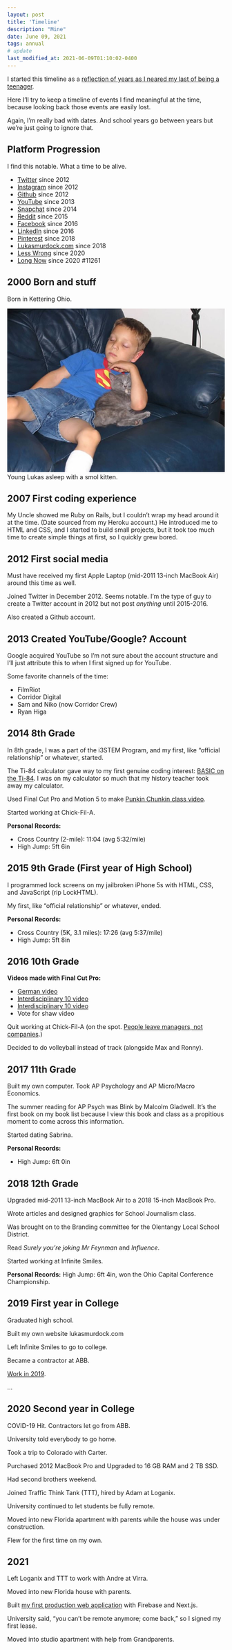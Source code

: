 ```yaml
---
layout: post
title: 'Timeline'
description: "Mine"
date: June 09, 2021
tags: annual
# update
last_modified_at: 2021-06-09T01:10:02-0400
---
```


I started this timeline as a [reflection of years as I neared my last of being a teenager](https://lukasmurdock.com/zero-through-nineteen/).

Here I’ll try to keep a timeline of events I find meaningful at the time, because looking back those events are easily lost.

Again, I’m really bad with dates. And school years go between years but we’re just going to ignore that.


## Platform Progression

I find this notable. What a time to be alive.

- [Twitter](https://twitter.com/MurdockLukas) since 2012
- [Instagram](https://www.instagram.com/lukasauras.rex/) since 2012
- [Github](https://twitter.com/MurdockLukas) since 2012
- [YouTube](https://www.youtube.com/channel/UCG8ZhvCtKlnPXkoJG2u52lw) since 2013
- [Snapchat](https://www.snapchat.com/add/rexisking7) since 2014
- [Reddit](https://www.reddit.com/user/LukasMurdock) since 2015
- [Facebook](https://www.facebook.com/lukas.rex.murdock/) since 2016
- [LinkedIn](https://www.linkedin.com/in/lukas-murdock/) since 2016
- [Pinterest](https://www.pinterest.com/murdocklukas/) since 2018
- [Lukasmurdock.com](https://lukasmurdock.com/) since 2018
- [Less Wrong](https://www.lesswrong.com/) since 2020
- [Long Now](https://longnow.org/) since 2020 #11261

## 2000 Born and stuff
Born in Kettering Ohio.

<figure style="margin: 0;">
    <img src="/images/posts/young_lukas.JPG" alt="Young Lukas">
    <figcaption>Young Lukas asleep with a smol kitten.</figcaption>
</figure>

## 2007 First coding experience
My Uncle showed me Ruby on Rails, but I couldn’t wrap my head around it at the time. (Date sourced from my Heroku account.) He introduced me to HTML and CSS, and I started to build small projects, but it took too much time to create simple things at first, so I quickly grew bored.

## 2012 First social media
Must have received my first Apple Laptop (mid-2011 13-inch MacBook Air) around this time as well.

Joined Twitter in December 2012. Seems notable. I’m the type of guy to create a Twitter account in 2012 but not post _anything_ until 2015-2016.

Also created a Github account.

## 2013 Created YouTube/Google? Account
Google acquired YouTube so I’m not sure about the account structure and I’ll just attribute this to when I first signed up for YouTube.

Some favorite channels of the time:
- FilmRiot
- Corridor Digital
- Sam and Niko (now Corridor Crew)
- Ryan Higa


## 2014 8th Grade
In 8th grade, I was a part of the i3STEM Program, and my first, like “official relationship” or whatever, started.

The Ti-84 calculator gave way to my first genuine coding interest: [BASIC on the Ti-84](http://tibasicdev.wikidot.com/commands). I was on my calculator so much that my history teacher took away my calculator.

Used Final Cut Pro and Motion 5 to make [Punkin Chunkin class video](https://youtu.be/dIzMk6twmmg).

Started working at Chick-Fil-A.

**Personal Records:**
- Cross Country (2-mile): 11:04 (avg 5:32/mile)
- High Jump: 5ft 6in

## 2015 9th Grade (First year of High School)

I programmed lock screens on my jailbroken iPhone 5s with HTML, CSS, and JavaScript (rip LockHTML).

My first, like “official relationship” or whatever, ended.

**Personal Records:**
- Cross Country (5K, 3.1 miles): 17:26 (avg 5:37/mile)
- High Jump: 5ft 8in

## 2016 10th Grade

**Videos made with Final Cut Pro:**
- [German video](https://youtu.be/0-DnpiqkT6I)
- [Interdisciplinary 10 video](https://youtu.be/0-DnpiqkT6I)
- [Interdisciplinary 10 video](https://youtu.be/rf25eUj_L7o)
- Vote for shaw video

Quit working at Chick-Fil-A (on the spot. [People leave managers, not companies](https://www.intercom.com/blog/people-leave-managers-not-companies/).)

Decided to do volleyball instead of track (alongside Max and Ronny).

## 2017 11th Grade
Built my own computer. Took AP Psychology and AP Micro/Macro Economics.

The summer reading for AP Psych was Blink by Malcolm Gladwell. It’s the first book on my book list because I view this book and class as a propitious moment to come across this information.

Started dating Sabrina.

**Personal Records:**
- High Jump: 6ft 0in


## 2018 12th Grade
Upgraded mid-2011 13-inch MacBook Air to a 2018 15-inch MacBook Pro.

Wrote articles and designed graphics for School Journalism class.

Was brought on to the Branding committee for the Olentangy Local School District.

Read _Surely you’re joking Mr Feynman_ and _Influence_.

Started working at Infinite Smiles.

**Personal Records:**
High Jump: 6ft 4in, won the Ohio Capital Conference Championship.

## 2019 First year in College

Graduated high school.

Built my own website lukasmurdock.com

Left Infinite Smiles to go to college.

Became a contractor at ABB.

[Work in 2019](https://lukasmurdock.com/work-in-2019/).

…

## 2020 Second year in College

COVID-19 Hit. Contractors let go from ABB.

University told everybody to go home.

Took a trip to Colorado with Carter.

Purchased 2012 MacBook Pro and Upgraded to 16 GB RAM and 2 TB SSD.

Had second brothers weekend.

Joined Traffic Think Tank (TTT), hired by Adam at Loganix.

University continued to let students be fully remote.

Moved into new Florida apartment with parents while the house was under construction.

Flew for the first time on my own.

## 2021

Left Loganix and TTT to work with Andre at Virra.

Moved into new Florida house with parents.

Built [my first production web application](https://lukasmurdock.com/first-nextjs-app/) with Firebase and Next.js.

University said, “you can’t be remote anymore; come back,” so I signed my first lease.

Moved into studio apartment with help from Grandparents.